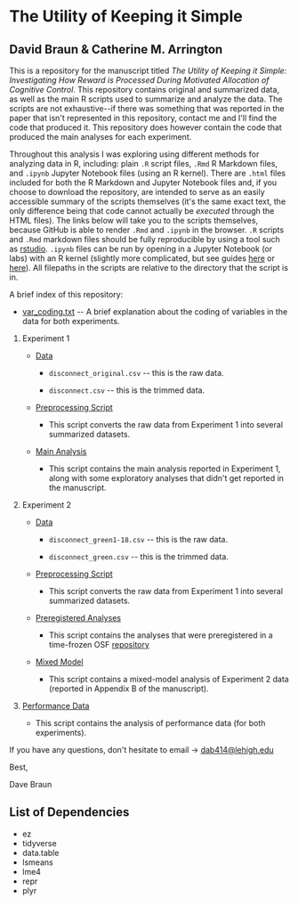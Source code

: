 # The Utility of Keeping it Simple
## David Braun & Catherine M. Arrington

This is a repository for the manuscript titled *The Utility of Keeping it Simple: Investigating How Reward is Processed During Motivated Allocation of Cognitive Control*. This repository contains original and summarized data, as well as the main R scripts used to summarize and analyze the data. The scripts are not exhaustive--if there was something that was reported in the paper that isn't represented in this repository, contact me and I'll find the code that produced it. This repository does however contain the code that produced the main analyses for each experiment. 

Throughout this analysis I was exploring using different methods for analyzing data in R, including: plain `.R` script files, `.Rmd` R Markdown files, and `.ipynb` Jupyter Notebook files (using an R kernel). There are `.html` files included for both the R Markdown and Jupyter Notebook files and, if you choose to download the repository, are intended to serve as an easily accessible summary of the scripts themselves (it's the same exact text, the only difference being that code cannot actually be *executed* through the HTML files). The links below will take you to the scripts themselves, because GitHub is able to render `.Rmd` and `.ipynb` in the browser. `.R` scripts and `.Rmd` markdown files should be fully reproducible by using a tool such as [rstudio](https://www.rstudio.com/). `.ipynb` files can be run by opening in a Jupyter Notebook (or labs) with an R kernel (slightly more complicated, but see guides [here](https://www.datacamp.com/community/blog/jupyter-notebook-r) or [here](https://richpauloo.github.io/2018-05-16-Installing-the-R-kernel-in-Jupyter-Lab/)). All filepaths in the scripts are relative to the directory that the script is in.

A brief index of this repository:

* [var_coding.txt](var_coding.txt) -- A brief explanation about the coding of variables in the data for both experiments.

1. Experiment 1
  
	* [Data](experiment_one/data)

		* `disconnect_original.csv` -- this is the raw data.

		* `disconnect.csv` -- this is the trimmed data.

	* [Preprocessing Script](experiment_one/scripts/preprocessing.R)

		* This script converts the raw data from Experiment 1 into several summarized datasets.

	*  [Main Analysis](experiment_one/scripts/main_analyses.ipynb)

		* This script contains the main analysis reported in Experiment 1, along with some exploratory analyses that didn't get reported in the manuscript.

2. Experiment 2

	* [Data](experiment_two/data)

		* `disconnect_green1-18.csv` -- this is the raw data.

		* `disconnect_green.csv` -- this is the trimmed data.

	*  [Preprocessing Script](experiment_two/scripts/preprocessing.R)

		* This script converts the raw data from Experiment 1 into several summarized datasets.

	* [Preregistered Analyses](experiment_two/scripts/preregistered.ipynb)

		* This script contains the analyses that were preregistered in a time-frozen OSF [repository](https://osf.io/uex5x/register/5730e99a9ad5a102c5745a8a)

	* [Mixed Model](experiment_two/scripts/mixed_model.ipynb)

		* This script contains a mixed-model analysis of Experiment 2 data (reported in Appendix B of the manuscript).

3. [Performance Data](performance_data/Performance%20Summary.Rmd)
		
	* This script contains the analysis of performance data (for both experiments).

If you have any questions, don't hesitate to email -> dab414@lehigh.edu

Best,

Dave Braun

## List of Dependencies

* ez
* tidyverse
* data.table
* lsmeans
* lme4
* repr
* plyr



